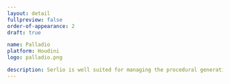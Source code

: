 ```yaml
---
layout: detail
fullpreview: false
order-of-appearance: 2
draft: true

name: Palladio
platform: Houdini
logo: palladio.png

description: Serlio is well suited for managing the procedural generation of architectural 3D content in digital sets. However, Serlio is restricted to the procedural generation of single buildings / objects. Serlio does not include the city layouting and street network editing tools of CityEngine i.e. the rich CityEngine toolset to design a city from scratch (or based on geographic data) is still needed. Serlio is free for non-commercial use. Commercial use requires at least one commercial license of the latest CityEngine version installed in the organization. No redistribution is allowed. Please refer to the licensing section below for more detailed licensing information.
---
```

